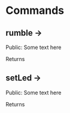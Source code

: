 # Commands

## rumble → 

Public: Some text here

Returns 

## setLed → 

Public: Some text here

Returns 
